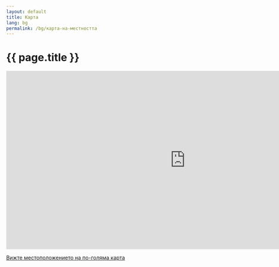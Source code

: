 ```yaml
---
layout: default
title: Карта
lang: bg
permalink: /bg/карта-на-местността
---
```

<h1 class="title">{{ page.title }}</h1>
<div class="clear"></div>
<p><iframe src="http://maps.google.com/maps/ms?hl=bg&amp;ptab=2&amp;ie=UTF8&amp;oe=UTF8&amp;msa=0&amp;msid=109039837825187338272.00046d583982f6953bdf9&amp;ll=43.100983,27.828369&amp;spn=0.962599,2.362061&amp;z=9&amp;output=embed" width="960" height="480" frameborder="0" marginheight="0" marginwidth="0"></iframe></p>
<p><a href="https://maps.google.com/maps/ms?hl=bg&amp;ptab=2&amp;ie=UTF8&amp;oe=UTF8&amp;msa=0&amp;msid=109039837825187338272.00046d583982f6953bdf9&amp;ll=43.100983,27.828369&amp;spn=0.962599,2.362061&amp;z=9&amp;source=embed" target="_blank">Вижте местоположението на по-голяма карта</a></p>
